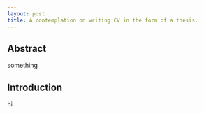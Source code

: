 ```yaml
---
layout: post
title: A contemplation on writing CV in the form of a thesis.
---
```


## Abstract
something  
  
  
## Introduction
hi  

